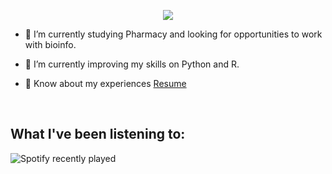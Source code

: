 
<p align="center">
<img src="https://capsule-render.vercel.app/api?text=Hey%everyone!&animation=fadeIn&type=waving&color=gradient&height-100"/> 
 </p>



</a>

- 🔭 I’m currently studying Pharmacy and looking for opportunities to work with bioinfo.

- 🌱 I’m currently improving my skills on Python and R.

- 📄 Know about my experiences <a href="colocarlinkdoresume" target="blank">Resume</a>
<br/>

## What I've been listening to:

![Spotify recently played](https://spotify-recently-played-readme.vercel.app/api?user=biabergamo)

